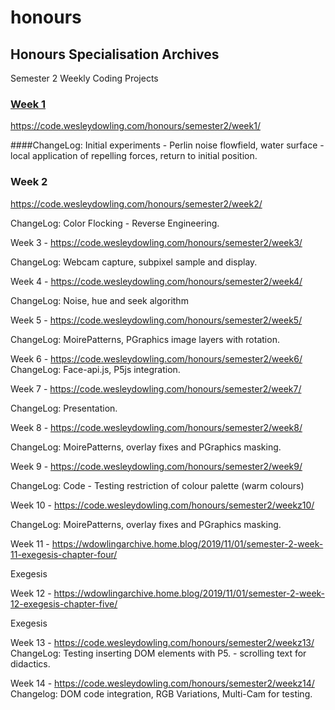 # honours

## Honours Specialisation Archives

Semester 2 Weekly Coding Projects

### [Week 1](https://github.com/wezzahd/honours/tree/master/semester2/week1)

https://code.wesleydowling.com/honours/semester2/week1/

####ChangeLog:
Initial experiments - Perlin noise flowfield, water surface - local application of repelling forces, return to initial position.

### Week 2

https://code.wesleydowling.com/honours/semester2/week2/

ChangeLog:
Color Flocking - Reverse Engineering.

Week 3 - https://code.wesleydowling.com/honours/semester2/week3/

ChangeLog:
Webcam capture, subpixel sample and display.

Week 4 - https://code.wesleydowling.com/honours/semester2/week4/

ChangeLog:
Noise, hue and seek algorithm

Week 5 - https://code.wesleydowling.com/honours/semester2/week5/

ChangeLog:
MoirePatterns, PGraphics image layers with rotation.

Week 6 - https://code.wesleydowling.com/honours/semester2/week6/
ChangeLog:
Face-api.js, P5js integration.

Week 7 - https://code.wesleydowling.com/honours/semester2/week7/

ChangeLog:
Presentation.

Week 8 - https://code.wesleydowling.com/honours/semester2/week8/

ChangeLog:
MoirePatterns, overlay fixes and PGraphics masking.


Week 9 - https://code.wesleydowling.com/honours/semester2/week9/

ChangeLog:
Code - Testing restriction of colour palette (warm colours)

Week 10 - https://code.wesleydowling.com/honours/semester2/weekz10/

ChangeLog:
MoirePatterns, overlay fixes and PGraphics masking.


Week 11 - https://wdowlingarchive.home.blog/2019/11/01/semester-2-week-11-exegesis-chapter-four/

Exegesis

Week 12 - https://wdowlingarchive.home.blog/2019/11/01/semester-2-week-12-exegesis-chapter-five/

Exegesis

Week 13 - https://code.wesleydowling.com/honours/semester2/weekz13/
ChangeLog:
Testing inserting DOM elements with P5. - scrolling text for didactics.

Week 14 - https://code.wesleydowling.com/honours/semester2/weekz14/
Changelog:
DOM code integration, RGB Variations, Multi-Cam for testing.

